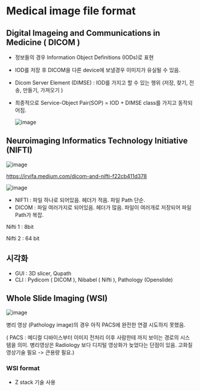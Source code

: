 # Medical image file format

## Digital Imageing and Communications in Medicine ( DICOM )

- 정보들의 경우 Information Object Definitions (IODs)로 표현

- IOD를 저장 후 DICOM을 다른 device에 보낼경우 이미지가 유실될 수 있음.
- Dicom Server Element (DIMSE) : IOD를 가지고 할 수 있는 행위 (저장, 찾기, 전송, 만들기, 가져오기 )
- 최종적으로 Service-Object Pair(SOP) = IOD + DIMSE class를 가지고 동작되어짐.

  ![image](https://github.com/user-attachments/assets/1cf38325-862c-4dac-9205-69a65434a776)


## Neuroimaging Informatics Technology Initiative (NIFTI)

![image](https://github.com/user-attachments/assets/55e47e80-b93b-4dc6-bb09-cd1fd24f7a6b)

https://irvifa.medium.com/dicom-and-nifti-f22cb411d378

![image](https://github.com/user-attachments/assets/b5d2dbf0-fcce-47af-837e-bb55cbc1c145)


- NIFTI : 파일 하나로 되어있음. 헤더가 적음. 파일 Path 단순.
- DICOM : 파일 여러가지로 되어있음. 헤더가 많음. 파일이 여러개로 저장되어 파일 Path가 복잡.

Nifti 1 : 8bit

Nifti 2 : 64 bit

## 시각화

- GUI : 3D slicer, Qupath
- CLI : Pydicom ( DICOM ), Nibabel ( Nifti ), Pathology (Openslide)

## Whole Slide Imaging (WSI)

![image](https://github.com/user-attachments/assets/f03d6ce4-b2ac-476b-992c-9b3dd8033c77)

병리 영상 (Pathology image)의 경우 아직 PACS에 완전한 연결 시도하지 못했음.

( PACS : 메디컬 디바이스부터 이미지 전처리 이후 사람한테 까지 보이는 경로의 시스템을 의미. 병리영상은 Radiology 보다 디지털 영상화가 늦었다는 단점이 있음. 고화질 영상기술 필요 -> 큰용량 필요.)

### WSI format 

- Z stack 기술 사용
